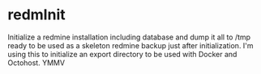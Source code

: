 # redmInit
Initialize a redmine installation including database and dump it all to /tmp ready to be used as a skeleton redmine backup just after initialization.  I'm using this to initialize an export directory to be used with Docker and Octohost. YMMV
